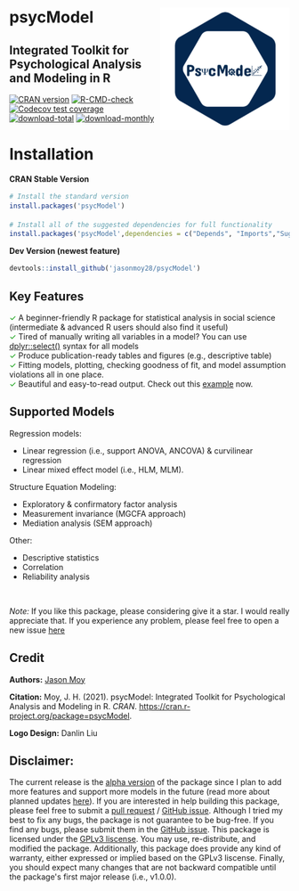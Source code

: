 # psycModel  <a href='https://jasonmoy28.github.io/psycModel/'><img src='man/figures/logo.png' align="right" height="220px" /></a>

## Integrated Toolkit for Psychological Analysis and Modeling in R

<!-- badges: start -->
[![CRAN version](https://img.shields.io/cran/v/psycModel)](https://cran.r-project.org/package=psycModel)
[![R-CMD-check](https://github.com/jasonmoy28/psycModel/workflows/R-CMD-check/badge.svg)](https://github.com/jasonmoy28/psycModel/actions)
[![Codecov test coverage](https://codecov.io/gh/jasonmoy28/psycModel/branch/master/graph/badge.svg)](https://app.codecov.io/gh/jasonmoy28/psycModel?branch=master)
[![download-total](https://cranlogs.r-pkg.org/badges/grand-total/psycModel)](https://cran.r-project.org/package=psycModel)
[![download-monthly](https://cranlogs.r-pkg.org/badges/psycModel)](https://cran.r-project.org/package=psycModel)
<!-- badges: end -->

# Installation

**CRAN Stable Version**
```R
# Install the standard version 
install.packages('psycModel')

# Install all of the suggested dependencies for full functionality 
install.packages('psycModel',dependencies = c("Depends", "Imports","Suggests")) 
```
**Dev Version (newest feature)**
```R
devtools::install_github('jasonmoy28/psycModel')
```
## Key Features
<span style="color:#009900">✓</span> A beginner-friendly R package for statistical analysis in social science (intermediate & advanced R users should also find it useful)  <br/>
<span style="color:#009900">✓</span>  Tired of manually writing all variables in a model? You can use [dplyr::select()](https://dplyr.tidyverse.org/reference/select.html) syntax for all models  <br/>
<span style="color:#009900">✓</span> Produce publication-ready tables and figures (e.g., descriptive table)  <br/>
<span style="color:#009900">✓</span> Fitting models, plotting, checking goodness of fit, and model assumption violations all in one place.  <br/>
<span style="color:#009900">✓</span> Beautiful and easy-to-read output. Check out this [example](https://jasonmoy28.github.io/psycModel//articles/quick-introduction.html) now.  <br/>

## Supported Models
Regression models:  <br/>
* Linear regression (i.e., support ANOVA, ANCOVA) & curvilinear regression  <br/>
* Linear mixed effect model (i.e., HLM, MLM).  <br/>

Structure Equation Modeling:  <br/>
* Exploratory & confirmatory factor analysis  <br/>
* Measurement invariance (MGCFA approach)  <br/>
* Mediation analysis (SEM approach) <br/>

Other:  <br/>
* Descriptive statistics  <br/>
* Correlation  <br/>
* Reliability analysis  <br/>

<br/>

*Note:* If you like this package, please considering give it a star. I would really appreciate that. If you experience any problem, please feel free to open a new issue [here](https://github.com/jasonmoy28/psycModel/issues)

## Credit
**Authors:** [Jason Moy](https://jasonmoy.us)

**Citation:** Moy, J. H. (2021). psycModel: Integrated Toolkit for Psychological Analysis and Modeling in R. *CRAN*. https://cran.r-project.org/package=psycModel.

**Logo Design:** Danlin Liu

## Disclaimer:
The current release is the [alpha version](https://en.wikipedia.org/wiki/Software_release_life_cycle#Alpha) of the package since I plan to add more features and support more models in the future (read more about planned updates [here](https://github.com/jasonmoy28/psycModel/issues/3)). If you are interested in help building this package, please feel free to submit a [pull request](https://github.com/jasonmoy28/psycModel/pulls) / [GitHub issue](https://github.com/jasonmoy28/psycModel/issues). Although I tried my best to fix any bugs, the package is not guarantee to be bug-free. If you find any bugs, please submit them in the [GitHub issue](https://github.com/jasonmoy28/psycModel/issues). This package is licensed under the [GPLv3 liscense](https://www.gnu.org/licenses/gpl-3.0.en.html). You may use, re-distribute, and modified the package. Additionally, this package does provide any kind of warranty, either expressed or implied based on the GPLv3 liscense. Finally, you should expect many changes that are not backward compatible until the package's first major release (i.e., v1.0.0). 
